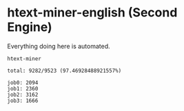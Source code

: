 # htext-miner-english (Second Engine)

Everything doing here is automated.

```
htext-miner

total: 9282/9523 (97.46928488921557%)

job0: 2094
job1: 2360
job2: 3162
job3: 1666
```